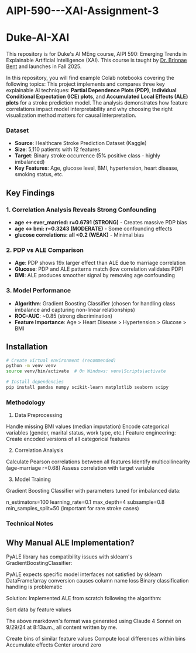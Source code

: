 # AIPI-590---XAI-Assignment-3
# Duke-AI-XAI
This repository is for Duke's AI MEng course, AIPI 590: Emerging Trends in Explainable Artificial Intelligence (XAI). This course is taught by [Dr. Brinnae Bent](https://runsdata.org) and launches in Fall 2025. 

In this repository, you will find example Colab notebooks covering the following topics:
This project implements and compares three key explainable AI techniques: **Partial Dependence Plots (PDP)**, **Individual Conditional Expectation (ICE) plots**, and **Accumulated Local Effects (ALE) plots** for a stroke prediction model. The analysis demonstrates how feature correlations impact model interpretability and why choosing the right visualization method matters for causal interpretation.

### Dataset
- **Source**: Healthcare Stroke Prediction Dataset (Kaggle)
- **Size**: 5,110 patients with 12 features
- **Target**: Binary stroke occurrence (5% positive class - highly imbalanced)
- **Key Features**: Age, glucose level, BMI, hypertension, heart disease, smoking status, etc.


## Key Findings

### 1. Correlation Analysis Reveals Strong Confounding
- **age ↔ ever_married: r=0.6791 (STRONG)** - Creates massive PDP bias
- **age ↔ bmi: r=0.3243 (MODERATE)** - Some confounding effects
- **glucose correlations: all <0.2 (WEAK)** - Minimal bias

### 2. PDP vs ALE Comparison
- **Age**: PDP shows 19x larger effect than ALE due to marriage correlation
- **Glucose**: PDP and ALE patterns match (low correlation validates PDP)
- **BMI**: ALE produces smoother signal by removing age confounding

### 3. Model Performance
- **Algorithm**: Gradient Boosting Classifier (chosen for handling class imbalance and capturing non-linear relationships)
- **ROC-AUC**: ~0.85 (strong discrimination)
- **Feature Importance**: Age > Heart Disease > Hypertension > Glucose > BMI


## Installation
```bash
# Create virtual environment (recommended)
python -m venv venv
source venv/bin/activate  # On Windows: venv\Scripts\activate

# Install dependencies
pip install pandas numpy scikit-learn matplotlib seaborn scipy
```

### Methodology
1. Data Preprocessing

Handle missing BMI values (median imputation)
Encode categorical variables (gender, marital status, work type, etc.)
Feature engineering: Create encoded versions of all categorical features

2. Correlation Analysis

Calculate Pearson correlations between all features
Identify multicollinearity (age-marriage r=0.68)
Assess correlation with target variable

3. Model Training

Gradient Boosting Classifier with parameters tuned for imbalanced data:

n_estimators=100
learning_rate=0.1
max_depth=4
subsample=0.8
min_samples_split=50 (important for rare stroke cases)

### Technical Notes
## Why Manual ALE Implementation?
PyALE library has compatibility issues with sklearn's GradientBoostingClassifier:

PyALE expects specific model interfaces not satisfied by sklearn
DataFrame/array conversion causes column name loss
Binary classification handling is problematic

Solution: Implemented ALE from scratch following the algorithm:

Sort data by feature values

The above markdown's format was generated using Claude 4 Sonnet on 9/29/24 at 8:13a.m., all content written by me.

Create bins of similar feature values
Compute local differences within bins
Accumulate effects
Center around zero

